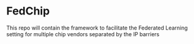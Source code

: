 # FedChip
This repo will contain the framework to facilitate the Federated Learning setting for multiple chip vendors separated by the IP barriers 
